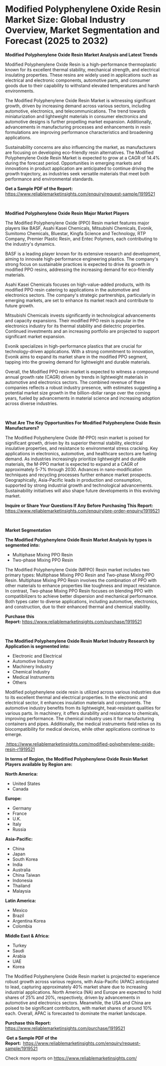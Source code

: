 <p><h1>Modified Polyphenylene Oxide Resin Market Size: Global Industry Overview, Market Segmentation and Forecast (2025 to 2032)</h1></p><p><strong>Modified Polyphenylene Oxide Resin Market Analysis and Latest Trends</strong></p>
<p><p>Modified Polyphenylene Oxide Resin is a high-performance thermoplastic known for its excellent thermal stability, mechanical strength, and electrical insulating properties. These resins are widely used in applications such as electrical and electronic components, automotive parts, and consumer goods due to their capability to withstand elevated temperatures and harsh environments.</p><p>The Modified Polyphenylene Oxide Resin Market is witnessing significant growth, driven by increasing demand across various sectors, including automotive, electronics, and telecommunications. The trend towards miniaturization and lightweight materials in consumer electronics and automotive designs is further propelling market expansion. Additionally, advancements in manufacturing processes and enhancements in resin formulations are improving performance characteristics and broadening applications.</p><p>Sustainability concerns are also influencing the market, as manufacturers are focusing on developing eco-friendly resin alternatives. The Modified Polyphenylene Oxide Resin Market is expected to grow at a CAGR of 14.4% during the forecast period. Opportunities in emerging markets and innovations in product application are anticipated to continue driving the growth trajectory, as industries seek versatile materials that meet both performance and environmental standards.</p></p>
<p><strong>Get a Sample PDF of the Report:&nbsp;</strong> <a href="https://www.reliablemarketinsights.com/enquiry/request-sample/1919521?utm_campaign=1994&utm_medium=2&utm_source=Github&utm_content=ia&utm_term=04022025&utm_id=modified-polyphenylene-oxide-resin">https://www.reliablemarketinsights.com/enquiry/request-sample/1919521</a></p>
<p>&nbsp;</p>
<p><strong>Modified Polyphenylene Oxide Resin Major Market Players</strong></p>
<p><p>The Modified Polyphenylene Oxide (PPO) Resin market features major players like BASF, Asahi Kasei Chemicals, Mitsubishi Chemicals, Evonik, Sumitomo Chemicals, Bluestar, Kingfa Science and Technology, RTP Company, Premier Plastic Resin, and Entec Polymers, each contributing to the industry's dynamics.</p><p>BASF is a leading player known for its extensive research and development, aiming to innovate high-performance engineering plastics. The company's strong focus on sustainable practices is expected to drive its growth in modified PPO resins, addressing the increasing demand for eco-friendly materials.</p><p>Asahi Kasei Chemicals focuses on high-value-added products, with its modified PPO resin catering to applications in the automotive and electronics sectors. The company's strategic partnerships, particularly in emerging markets, are set to enhance its market reach and contribute to future growth.</p><p>Mitsubishi Chemicals invests significantly in technological advancements and capacity expansions. Their modified PPO resin is popular in the electronics industry for its thermal stability and dielectric properties. Continued investments and an increasing portfolio are projected to support significant market expansion.</p><p>Evonik specializes in high-performance plastics that are crucial for technology-driven applications. With a strong commitment to innovation, Evonik aims to expand its market share in the modified PPO segment, tapping into the growing demand for lightweight and durable materials.</p><p>Overall, the Modified PPO resin market is expected to witness a compound annual growth rate (CAGR) driven by trends in lightweight materials in automotive and electronics sectors. The combined revenue of these companies reflects a robust industry presence, with estimates suggesting a potential market size growth in the billion-dollar range over the coming years, fueled by advancements in material science and increasing adoption across diverse industries.</p></p>
<p>&nbsp;</p>
<p><strong>What Are The Key Opportunities For Modified Polyphenylene Oxide Resin Manufacturers?</strong></p>
<p><p>The Modified Polyphenylene Oxide (M-PPO) resin market is poised for significant growth, driven by its superior thermal stability, electrical insulative properties, and resistance to environmental stress cracking. Key applications in electronics, automotive, and healthcare sectors are fueling demand. As industries increasingly prioritize lightweight and durable materials, the M-PPO market is expected to expand at a CAGR of approximately 5-7% through 2030. Advances in nano-modification techniques and recycling processes further enhance market prospects. Geographically, Asia-Pacific leads in production and consumption, supported by strong industrial growth and technological advancements. Sustainability initiatives will also shape future developments in this evolving market.</p></p>
<p><strong>Inquire or Share Your Questions If Any Before Purchasing This Report:</strong> <a href="https://www.reliablemarketinsights.com/enquiry/pre-order-enquiry/1919521?utm_campaign=1994&utm_medium=2&utm_source=Github&utm_content=ia&utm_term=04022025&utm_id=modified-polyphenylene-oxide-resin">https://www.reliablemarketinsights.com/enquiry/pre-order-enquiry/1919521</a></p>
<p>&nbsp;</p>
<p><strong>Market Segmentation</strong></p>
<p><strong>The Modified Polyphenylene Oxide Resin Market Analysis by types is segmented into:</strong></p>
<p><ul><li>Multiphase Mixing PPO Resin</li><li>Two-phase Mixing PPO Resin</li></ul></p>
<p><p>The Modified Polyphenylene Oxide (MPPO) Resin market includes two primary types: Multiphase Mixing PPO Resin and Two-phase Mixing PPO Resin. Multiphase Mixing PPO Resin involves the combination of PPO with other materials to enhance properties like toughness and impact resistance. In contrast, Two-phase Mixing PPO Resin focuses on blending PPO with compatibilizers to achieve better dispersion and mechanical performance. Both types cater to diverse applications, including automotive, electronics, and construction, due to their enhanced thermal and chemical stability.</p></p>
<p><strong>Purchase this Report:&nbsp;</strong><a href="https://www.reliablemarketinsights.com/purchase/1919521?utm_campaign=1994&utm_medium=2&utm_source=Github&utm_content=ia&utm_term=04022025&utm_id=modified-polyphenylene-oxide-resin">https://www.reliablemarketinsights.com/purchase/1919521</a></p>
<p>&nbsp;</p>
<p><strong>The Modified Polyphenylene Oxide Resin Market Industry Research by Application is segmented into:</strong></p>
<p><ul><li>Electronic and Electrical</li><li>Automotive Industry</li><li>Machinery Industry</li><li>Chemical Industry</li><li>Medical Instruments</li><li>Others</li></ul></p>
<p><p>Modified polyphenylene oxide resin is utilized across various industries due to its excellent thermal and electrical properties. In the electronic and electrical sector, it enhances insulation materials and components. The automotive industry benefits from its lightweight, heat-resistant qualities for various parts. In machinery, it offers durability and resistance to chemicals, improving performance. The chemical industry uses it for manufacturing containers and pipes. Additionally, the medical instruments field relies on its biocompatibility for medical devices, while other applications continue to emerge.</p></p>
<p><a href="https://www.reliablemarketinsights.com/modified-polyphenylene-oxide-resin-r1919521?utm_campaign=1994&utm_medium=2&utm_source=Github&utm_content=ia&utm_term=04022025&utm_id=modified-polyphenylene-oxide-resin">&nbsp;https://www.reliablemarketinsights.com/modified-polyphenylene-oxide-resin-r1919521</a></p>
<p><strong>In terms of Region, the Modified Polyphenylene Oxide Resin Market Players available by Region are:</strong></p>
<p>
    <p> <strong> North America: </strong>
        <ul>
            <li>United States</li>
            <li>Canada</li>
        </ul>
        </p> 
    <p> <strong> Europe: </strong>
        <ul>
            <li>Germany</li>
            <li>France</li>
            <li>U.K.</li>
            <li>Italy</li>
            <li>Russia</li>
        </ul>
        </p> 
    <p> <strong> Asia-Pacific: </strong>
        <ul>
            <li>China</li>
            <li>Japan</li>
            <li>South Korea</li>
            <li>India</li>
            <li>Australia</li>
            <li>China Taiwan</li>
            <li>Indonesia</li>
            <li>Thailand</li>
            <li>Malaysia</li>
        </ul>
        </p> 
    <p> <strong> Latin America: </strong>
        <ul>
            <li>Mexico</li>
            <li>Brazil</li>
            <li>Argentina Korea</li>
            <li>Colombia</li>
        </ul>
        </p> 
    <p> <strong> Middle East & Africa: </strong>
        <ul>
            <li>Turkey</li>
            <li>Saudi</li>
            <li>Arabia</li>
            <li>UAE</li>
            <li>Korea</li>
        </ul>
    </p>
    </p>
<p><p>The Modified Polyphenylene Oxide Resin market is projected to experience robust growth across various regions, with Asia-Pacific (APAC) anticipated to lead, capturing approximately 40% market share due to increasing industrial applications. North America (NA) and Europe are expected to hold shares of 25% and 20%, respectively, driven by advancements in automotive and electronics sectors. Meanwhile, the USA and China are poised to be significant contributors, with market shares of around 10% each. Overall, APAC is forecasted to dominate the market landscape.</p></p>
<p><strong>Purchase this Report: </strong><a href="https://www.reliablemarketinsights.com/purchase/1919521?utm_campaign=1994&utm_medium=2&utm_source=Github&utm_content=ia&utm_term=04022025&utm_id=modified-polyphenylene-oxide-resin">https://www.reliablemarketinsights.com/purchase/1919521</a></p>
<p>&nbsp;<strong>Get a Sample PDF of the Report:&nbsp;&nbsp;</strong><a href="https://www.reliablemarketinsights.com/enquiry/request-sample/1919521?utm_campaign=1994&utm_medium=2&utm_source=Github&utm_content=ia&utm_term=04022025&utm_id=modified-polyphenylene-oxide-resin">https://www.reliablemarketinsights.com/enquiry/request-sample/1919521</a></p>
<p><strong></strong></p>
<p>Check more reports on <a href="https://www.reliablemarketinsights.com/?utm_campaign=1994&utm_medium=2&utm_source=Github&utm_content=ia&utm_term=04022025&utm_id=modified-polyphenylene-oxide-resin">https://www.reliablemarketinsights.com/</a></p>